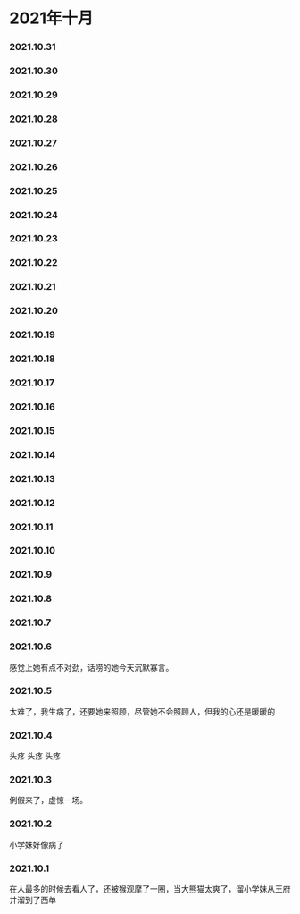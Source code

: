 # 2021年十月
### 2021.10.31
### 2021.10.30
### 2021.10.29
### 2021.10.28
### 2021.10.27
### 2021.10.26
### 2021.10.25
### 2021.10.24
### 2021.10.23
### 2021.10.22
### 2021.10.21
### 2021.10.20
### 2021.10.19
### 2021.10.18
### 2021.10.17
### 2021.10.16
### 2021.10.15
### 2021.10.14
### 2021.10.13
### 2021.10.12
### 2021.10.11
### 2021.10.10
### 2021.10.9
### 2021.10.8
### 2021.10.7
### 2021.10.6
感觉上她有点不对劲，话唠的她今天沉默寡言。
### 2021.10.5
太难了，我生病了，还要她来照顾，尽管她不会照顾人，但我的心还是暖暖的
### 2021.10.4
头疼 头疼 头疼
### 2021.10.3
例假来了，虚惊一场。
### 2021.10.2
小学妹好像病了
### 2021.10.1
在人最多的时候去看人了，还被猴观摩了一圈，当大熊猫太爽了，溜小学妹从王府井溜到了西单

